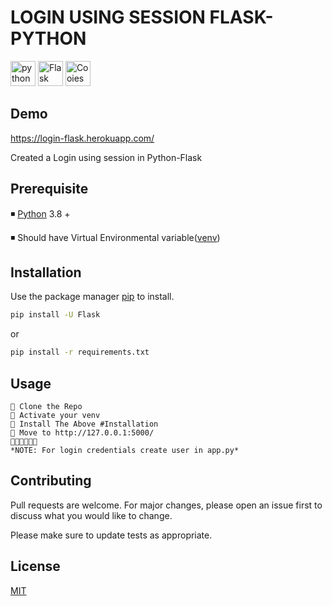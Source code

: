 # LOGIN USING SESSION FLASK-PYTHON
<p>  
<img src="https://devicons.github.io/devicon/devicon.git/icons/python/python-original.svg" alt="python" width="40" height="40"/>
<img src="https://www.kindpng.com/picc/m/188-1882559_python-flask-hd-png-download.png" alt="Flask" width="40" height="40"/>
<img src="https://img.icons8.com/plasticine/100/000000/cookie.png" alt="Cooies" width="40" height="40"/>
</p> 

## Demo
https://login-flask.herokuapp.com/

Created a Login using session in Python-Flask

## Prerequisite
◾ [Python](https://www.python.org/downloads/) 3.8 +

◾ Should have Virtual Environmental variable([venv](https://www.geeksforgeeks.org/create-virtual-environment-using-venv-python/))

## Installation

Use the package manager [pip](https://pip.pypa.io/en/stable/) to install.

```bash
pip install -U Flask 
```
or 

```bash
pip install -r requirements.txt
```

## Usage

```
🔹 Clone the Repo
🔹 Activate your venv
🔹 Install The Above #Installation
🔹 Move to http://127.0.0.1:5000/ 
🔹🔹🔹🔹🔹🔹
*NOTE: For login credentials create user in app.py*
```

## Contributing
Pull requests are welcome. For major changes, please open an issue first to discuss what you would like to change.

Please make sure to update tests as appropriate.

## License
[MIT](https://choosealicense.com/licenses/mit/)
